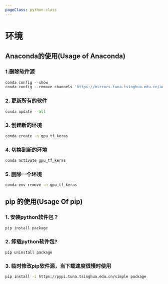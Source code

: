 ```yaml
---
pageClass: python-class
---
```


<!--
 * @Description: 
 * @Author: Jack Huang
 * @Github: https://github.com/HuangJiaLian
 * @Date: 2019-09-12 15:03:54
 * @LastEditors: Jack Huang
 * @LastEditTime: 2019-09-12 15:12:37
 -->

# 环境

## Anaconda的使用(Usage of Anaconda)
### 1.删除软件源
``` python
conda config --show
conda config --remove channels 'https://mirrors.tuna.tsinghua.edu.cn/anaconda/pkgs/free/' 
```

### 2. 更新所有的软件
``` python
conda update --all
```

### 3. 创建新的环境
```bash
conda create -n gpu_tf_keras
```

### 4. 切换到新的环境
```bash
conda activate gpu_tf_keras
```

### 5. 删除一个环境
```bash
conda env remove -n gpu_tf_keras
```

## pip 的使用(Usage Of pip)
### 1. 安装python软件包？
```bash
pip install package
```
### 2. 卸载python软件包?
```
pip uninstall package
```
### 3. 临时修改pip软件源，当下载速度很慢时使用
```bash
pip install -i https://pypi.tuna.tsinghua.edu.cn/simple package
```